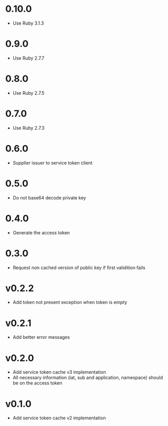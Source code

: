 # 0.10.0
* Use Ruby 3.1.3

# 0.9.0
* Use Ruby 2.7.7

# 0.8.0
* Use Ruby 2.7.5

# 0.7.0
* Use Ruby 2.7.3

# 0.6.0
* Supplier issuer to service token client

# 0.5.0
* Do not base64 decode private key

# 0.4.0
* Generate the access token

# 0.3.0
* Request non cached version of public key if first validition fails

# v0.2.2
* Add token not present exception when token is empty

# v0.2.1
* Add better error messages

# v0.2.0

* Add service token cache v3 implementation
* All necessary information (iat, sub and application, namespace) should be on
  the access token

# v0.1.0

* Add service token cache v2 implementation
